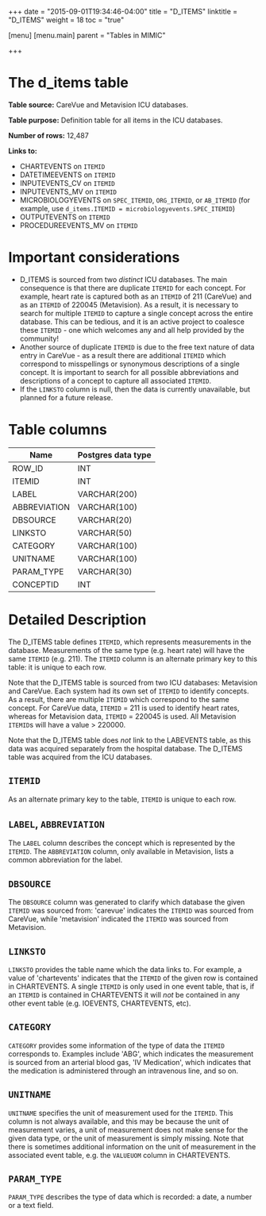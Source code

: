 +++
date = "2015-09-01T19:34:46-04:00"
title = "D_ITEMS"
linktitle = "D_ITEMS"
weight = 18
toc = "true"

[menu]
  [menu.main]
    parent = "Tables in MIMIC"

+++

# The d_items table

**Table source:** CareVue and Metavision ICU databases.

**Table purpose:** Definition table for all items in the ICU databases.

**Number of rows:** 12,487

**Links to:**

* CHARTEVENTS on `ITEMID`
* DATETIMEEVENTS on `ITEMID`
* INPUTEVENTS_CV on `ITEMID`
* INPUTEVENTS_MV on `ITEMID`
* MICROBIOLOGYEVENTS on `SPEC_ITEMID`, `ORG_ITEMID`, or `AB_ITEMID` (for example, use `d_items.ITEMID = microbiologyevents.SPEC_ITEMID`)
* OUTPUTEVENTS on `ITEMID`
* PROCEDUREEVENTS_MV on `ITEMID`

# Important considerations

* D_ITEMS is sourced from two *distinct* ICU databases. The main consequence is that there are duplicate `ITEMID` for each concept. For example, heart rate is captured both as an `ITEMID` of 211 (CareVue) and as an `ITEMID` of 220045 (Metavision). As a result, it is necessary to search for multiple `ITEMID` to capture a single concept across the entire database. This can be tedious, and it is an active project to coalesce these `ITEMID` - one which welcomes any and all help provided by the community!
* Another source of duplicate `ITEMID` is due to the free text nature of data entry in CareVue - as a result there are additional `ITEMID` which correspond to misspellings or synonymous descriptions of a single concept. It is important to search for all possible abbreviations and descriptions of a concept to capture all associated `ITEMID`.
* If the `LINKSTO` column is null, then the data is currently unavailable, but planned for a future release.

# Table columns

Name | Postgres data type
---- | ----
ROW_ID | INT
ITEMID | INT
LABEL | VARCHAR(200)
ABBREVIATION | VARCHAR(100)
DBSOURCE | VARCHAR(20)
LINKSTO | VARCHAR(50)
CATEGORY | VARCHAR(100)
UNITNAME | VARCHAR(100)
PARAM\_TYPE | VARCHAR(30)
CONCEPTID | INT

# Detailed Description

The D_ITEMS table defines `ITEMID`, which represents measurements in the database. Measurements of the same type (e.g. heart rate) will have the same `ITEMID` (e.g. 211). The `ITEMID` column is an alternate primary key to this table: it is unique to each row.

Note that the D_ITEMS table is sourced from two ICU databases: Metavision and CareVue. Each system had its own set of `ITEMID` to identify concepts. As a result, there are multiple `ITEMID` which correspond to the same concept. For CareVue data, `ITEMID` = 211 is used to identify heart rates, whereas for Metavision data, `ITEMID` = 220045 is used. All Metavision `ITEMID`s will have a value > 220000.

Note that the D\_ITEMS table does *not* link to the LABEVENTS table, as this data was acquired separately from the hospital database. The D\_ITEMS table was acquired from the ICU databases.

## `ITEMID`

As an alternate primary key to the table, `ITEMID` is unique to each row.

## `LABEL`, `ABBREVIATION`

The `LABEL` column describes the concept which is represented by the `ITEMID`. The `ABBREVIATION` column, only available in Metavision, lists a common abbreviation for the label.

## `DBSOURCE`

The `DBSOURCE` column was generated to clarify which database the given `ITEMID` was sourced from: 'carevue' indicates the `ITEMID` was sourced from CareVue, while 'metavision' indicated the `ITEMID` was sourced from Metavision.

## `LINKSTO`

`LINKSTO` provides the table name which the data links to. For example, a value of 'chartevents' indicates that the `ITEMID` of the given row is contained in CHARTEVENTS. A single `ITEMID` is only used in one event table, that is, if an `ITEMID` is contained in CHARTEVENTS it will *not* be contained in any other event table (e.g. IOEVENTS, CHARTEVENTS, etc).

## `CATEGORY`

`CATEGORY` provides some information of the type of data the `ITEMID` corresponds to. Examples include 'ABG', which indicates the measurement is sourced from an arterial blood gas, 'IV Medication', which indicates that the medication is administered through an intravenous line, and so on.

## `UNITNAME`

`UNITNAME` specifies the unit of measurement used for the `ITEMID`. This column is not always available, and this may be because the unit of measurement varies, a unit of measurement does not make sense for the given data type, or the unit of measurement is simply missing. Note that there is sometimes additional information on the unit of measurement in the associated event table, e.g. the `VALUEUOM` column in CHARTEVENTS.

## `PARAM_TYPE`

`PARAM_TYPE` describes the type of data which is recorded: a date, a number or a text field.
